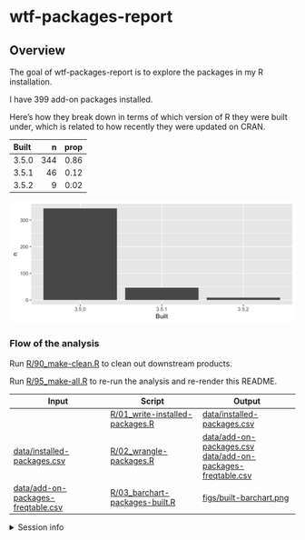 
<!-- README.md is generated from README.Rmd. Please edit that file -->

# wtf-packages-report

## Overview

The goal of wtf-packages-report is to explore the packages in my R
installation.

I have 399 add-on packages installed.

Here’s how they break down in terms of which version of R they were
built under, which is related to how recently they were updated on CRAN.

| Built |   n | prop |
| :---- | --: | ---: |
| 3.5.0 | 344 | 0.86 |
| 3.5.1 |  46 | 0.12 |
| 3.5.2 |   9 | 0.02 |

![](figs/built-barchart.png)

### Flow of the analysis

Run [R/90\_make-clean.R](R/90_make-clean.R) to clean out downstream
products.

Run [R/95\_make-all.R](R/95_make-all.R) to re-run the analysis and
re-render this
README.

| Input                                                                    | Script                                                              | Output                                                                                                                           |
| ------------------------------------------------------------------------ | ------------------------------------------------------------------- | -------------------------------------------------------------------------------------------------------------------------------- |
|                                                                          | [R/01\_write-installed-packages.R](R/01_write-installed-packages.R) | [data/installed-packages.csv](data/installed-packages.csv)                                                                       |
| [data/installed-packages.csv](data/installed-packages.csv)               | [R/02\_wrangle-packages.R](R/02_wrangle-packages.R)                 | [data/add-on-packages.csv](data/add-on-packages.csv)<br>[data/add-on-packages-freqtable.csv](data/add-on-packages-freqtable.csv) |
| [data/add-on-packages-freqtable.csv](data/add-on-packages-freqtable.csv) | [R/03\_barchart-packages-built.R](R/03_barchart-packages-built.R)   | [figs/built-barchart.png](figs/built-barchart.png)                                                                               |

<details>

<summary>Session info</summary>

``` r
devtools::session_info()
#> ─ Session info ──────────────────────────────────────────────────────────
#>  setting  value                       
#>  version  R version 3.5.2 (2018-12-20)
#>  os       macOS Mojave 10.14.2        
#>  system   x86_64, darwin15.6.0        
#>  ui       X11                         
#>  language (EN)                        
#>  collate  en_CA.UTF-8                 
#>  ctype    en_CA.UTF-8                 
#>  tz       America/Chicago             
#>  date     2019-01-15                  
#> 
#> ─ Packages ──────────────────────────────────────────────────────────────
#>  package     * version    date       lib source                          
#>  assertthat    0.2.0      2017-04-11 [1] CRAN (R 3.5.0)                  
#>  backports     1.1.3      2018-12-14 [1] CRAN (R 3.5.0)                  
#>  broom         0.5.0      2018-07-17 [1] CRAN (R 3.5.0)                  
#>  callr         3.1.1      2018-12-21 [1] CRAN (R 3.5.0)                  
#>  cellranger    1.1.0      2016-07-27 [1] CRAN (R 3.5.0)                  
#>  cli           1.0.1      2018-09-25 [1] CRAN (R 3.5.0)                  
#>  colorspace    1.3-2      2016-12-14 [1] CRAN (R 3.5.0)                  
#>  crayon        1.3.4      2017-09-16 [1] CRAN (R 3.5.0)                  
#>  desc          1.2.0      2018-05-01 [1] CRAN (R 3.5.0)                  
#>  devtools      2.0.1      2018-10-26 [1] CRAN (R 3.5.2)                  
#>  digest        0.6.18     2018-10-10 [1] CRAN (R 3.5.0)                  
#>  dplyr       * 0.8.0.9000 2019-01-09 [1] Github (tidyverse/dplyr@4b69c7d)
#>  evaluate      0.12       2018-10-09 [1] CRAN (R 3.5.0)                  
#>  forcats     * 0.3.0      2018-02-19 [1] CRAN (R 3.5.0)                  
#>  fs            1.2.6      2018-08-23 [1] CRAN (R 3.5.0)                  
#>  ggplot2     * 3.1.0      2018-10-25 [1] CRAN (R 3.5.1)                  
#>  glue          1.3.0      2018-07-17 [1] CRAN (R 3.5.0)                  
#>  gtable        0.2.0      2016-02-26 [1] CRAN (R 3.5.0)                  
#>  haven         1.1.2      2018-06-27 [1] CRAN (R 3.5.0)                  
#>  here          0.1        2017-05-28 [1] CRAN (R 3.5.0)                  
#>  highr         0.7        2018-06-09 [1] CRAN (R 3.5.0)                  
#>  hms           0.4.2      2018-03-10 [1] CRAN (R 3.5.0)                  
#>  htmltools     0.3.6      2017-04-28 [1] CRAN (R 3.5.0)                  
#>  httr          1.4.0      2018-12-11 [1] CRAN (R 3.5.0)                  
#>  jsonlite      1.6        2018-12-07 [1] CRAN (R 3.5.0)                  
#>  knitr         1.21       2018-12-10 [1] CRAN (R 3.5.2)                  
#>  lattice       0.20-38    2018-11-04 [2] CRAN (R 3.5.2)                  
#>  lazyeval      0.2.1      2017-10-29 [1] CRAN (R 3.5.0)                  
#>  lubridate     1.7.4      2018-04-11 [1] CRAN (R 3.5.0)                  
#>  magrittr      1.5        2014-11-22 [1] CRAN (R 3.5.0)                  
#>  memoise       1.1.0      2017-04-21 [1] CRAN (R 3.5.0)                  
#>  modelr        0.1.2      2018-05-11 [1] CRAN (R 3.5.0)                  
#>  munsell       0.5.0      2018-06-12 [1] CRAN (R 3.5.0)                  
#>  nlme          3.1-137    2018-04-07 [2] CRAN (R 3.5.2)                  
#>  pillar        1.3.1      2018-12-15 [1] CRAN (R 3.5.0)                  
#>  pkgbuild      1.0.2.9000 2018-12-06 [1] Github (r-lib/pkgbuild@6e4ebdf) 
#>  pkgconfig     2.0.2      2018-08-16 [1] CRAN (R 3.5.0)                  
#>  pkgload       1.0.2      2018-10-29 [1] CRAN (R 3.5.0)                  
#>  plyr          1.8.4      2016-06-08 [1] CRAN (R 3.5.0)                  
#>  prettyunits   1.0.2      2015-07-13 [1] CRAN (R 3.5.0)                  
#>  processx      3.2.1      2018-12-05 [1] CRAN (R 3.5.0)                  
#>  ps            1.2.1      2018-11-06 [1] CRAN (R 3.5.1)                  
#>  purrr       * 0.2.5      2018-05-29 [1] CRAN (R 3.5.0)                  
#>  R6            2.3.0      2018-10-04 [1] CRAN (R 3.5.0)                  
#>  Rcpp          1.0.0      2018-11-07 [1] CRAN (R 3.5.0)                  
#>  readr       * 1.3.1      2018-12-21 [1] CRAN (R 3.5.1)                  
#>  readxl        1.2.0      2018-12-19 [1] CRAN (R 3.5.0)                  
#>  remotes       2.0.2.9000 2018-12-19 [1] Github (r-lib/remotes@80c9288)  
#>  rlang         0.3.1      2019-01-08 [1] CRAN (R 3.5.2)                  
#>  rmarkdown     1.11       2018-12-08 [1] CRAN (R 3.5.0)                  
#>  rprojroot     1.3-2      2018-01-03 [1] CRAN (R 3.5.0)                  
#>  rstudioapi    0.9.0      2019-01-09 [1] CRAN (R 3.5.2)                  
#>  rvest         0.3.2      2016-06-17 [1] CRAN (R 3.5.0)                  
#>  scales        1.0.0      2018-08-09 [1] CRAN (R 3.5.0)                  
#>  sessioninfo   1.1.1      2018-11-05 [1] CRAN (R 3.5.1)                  
#>  stringi       1.2.4      2018-07-20 [1] CRAN (R 3.5.0)                  
#>  stringr     * 1.3.1      2018-05-10 [1] CRAN (R 3.5.0)                  
#>  testthat      2.0.1      2018-10-13 [1] CRAN (R 3.5.0)                  
#>  tibble      * 2.0.0      2019-01-04 [1] CRAN (R 3.5.2)                  
#>  tidyr       * 0.8.2      2018-10-28 [1] CRAN (R 3.5.0)                  
#>  tidyselect    0.2.5      2018-10-11 [1] CRAN (R 3.5.0)                  
#>  tidyverse   * 1.2.1      2017-11-14 [1] CRAN (R 3.5.0)                  
#>  usethis       1.4.0.9000 2018-12-20 [1] local                           
#>  withr         2.1.2      2018-03-15 [1] CRAN (R 3.5.0)                  
#>  xfun          0.4        2018-10-23 [1] CRAN (R 3.5.0)                  
#>  xml2          1.2.0      2018-01-24 [1] CRAN (R 3.5.0)                  
#>  yaml          2.2.0      2018-07-25 [1] CRAN (R 3.5.0)                  
#> 
#> [1] /Users/jenny/resources/R/library
#> [2] /Library/Frameworks/R.framework/Versions/3.5/Resources/library
```

</details>
